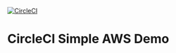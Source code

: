 [![CircleCI](https://circleci.com/gh/liquidchicken/circleci-simple-aws-demo.svg?style=shield)](https://circleci.com/gh/liquidchicken/circleci-simple-aws-demo)

# CircleCI Simple AWS Demo


